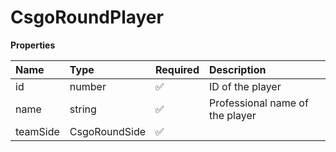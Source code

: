 # CsgoRoundPlayer

**Properties**

| Name     | Type          | Required | Description                     |
| :------- | :------------ | :------- | :------------------------------ |
| id       | number        | ✅       | ID of the player                |
| name     | string        | ✅       | Professional name of the player |
| teamSide | CsgoRoundSide | ✅       |                                 |
